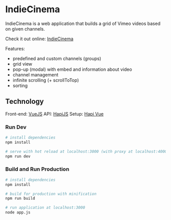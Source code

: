# IndieCinema

IndieCinema is a web application that builds a grid of Vimeo videos based on given channels.

Check it out online: [IndieCinema](https://indiecinema.belardesign.com/)

Features:

- predefined and custom channels (groups)
- grid view
- pop-up (modal) with embed and information about video
- channel management
- infinite scrolling (+ scrollToTop)
- sorting

## Technology

Front-end: [VueJS](https://vuejs.org)
API: [HapiJS](https://hapijs.com/)
Setup: [Hapi Vue](https://github.com/Belar/hapi-vue-simple)

### Run Dev

```bash
# install dependencies
npm install

# serve with hot reload at localhost:3000 (with proxy at localhost:4000)
npm run dev
```

### Build and Run Production

```bash
# install dependencies
npm install

# build for production with minification
npm run build

# run application at localhost:3000
node app.js
```
